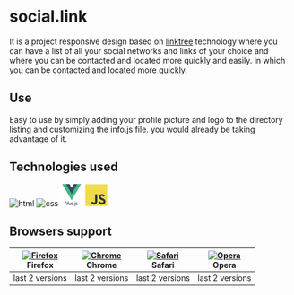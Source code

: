# social.link

It is a project responsive design based on <a href="https://linktr.ee">linktree</a> technology where you can have a list of all your social networks and links of your choice and where you can be contacted and located more quickly and easily. 
in which you can be contacted and located more quickly.

## Use
Easy to use by simply adding your profile picture and logo to the directory listing and customizing the info.js file. 
you would already be taking advantage of it.



## Technologies used

<img src="https://image.flaticon.com/icons/png/512/1051/1051277.png"  alt="html" width="40" height="40">
<img src="https://image.flaticon.com/icons/png/512/732/732190.png"  alt="css" width="40" height="40">
<img src="https://raw.githubusercontent.com/devicons/devicon/master/icons/vuejs/vuejs-original-wordmark.svg" alt="vuejs" width="40" height="40"/>
<img src="https://raw.githubusercontent.com/devicons/devicon/master/icons/javascript/javascript-original.svg" alt="javascript" width="40" height="40"/> 


## Browsers support

[<img src="https://raw.githubusercontent.com/alrra/browser-logos/master/src/firefox/firefox_48x48.png" alt="Firefox" width="24px" height="24px" />](https://godban.github.io/browsers-support-badges/)</br>Firefox | [<img src="https://raw.githubusercontent.com/alrra/browser-logos/master/src/chrome/chrome_48x48.png" alt="Chrome" width="24px" height="24px" />](https://godban.github.io/browsers-support-badges/)</br>Chrome | [<img src="https://raw.githubusercontent.com/alrra/browser-logos/master/src/safari/safari_48x48.png" alt="Safari" width="24px" height="24px" />](https://godban.github.io/browsers-support-badges/)</br>Safari | [<img src="https://raw.githubusercontent.com/alrra/browser-logos/master/src/opera/opera_48x48.png" alt="Opera" width="24px" height="24px" />](https://godban.github.io/browsers-support-badges/)</br> Opera |
| --------- | --------- | --------- |--------- |
| last 2 versions | last 2 versions | last 2 versions | last 2 versions |